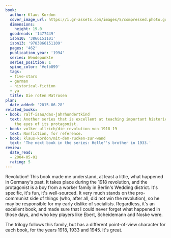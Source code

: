 ```yaml
---
book:
  author: Klaus Kordon
  cover_image_url: https://i.gr-assets.com/images/S/compressed.photo.goodreads.com/books/1184013208l/1477449.jpg
  dimensions:
    height: 19.0
  goodreads: '1477449'
  isbn10: '3866151101'
  isbn13: '9783866151109'
  pages: '462'
  publication_year: '1994'
  series: Wendepunkte
  series_position: 1
  spine_color: '#efb899'
  tags:
  - five-stars
  - german
  - historical-fiction
  - ya
  title: Die roten Matrosen
plan:
  date_added: '2015-06-28'
related_books:
- book: ralf-isau/das-jahrhundertkind
  text: Another series that is excellent at teaching important historic moments through
    the eyes of its protagonist.
- book: volker-ullrich/die-revolution-von-1918-19
  text: Nonfiction, for reference.
- book: klaus-kordon/mit-dem-rucken-zur-wand
  text: 'The next book in the series: Helle''s brother in 1933.'
review:
  date_read:
  - 2004-05-01
  rating: 5
---
```


Revolution! This book made me understand, at least a little, what happened in Germany's past. It takes place during the
1918 revolution, and the protagonist is a boy from a worker family in Berlin's Wedding district. It's specific, it's
fun, it's well-sourced. It very much stands on the pro-communist side of things (who, after all, did not win the
revolution), so he may be responsible for my early dislike of socialists. Regardless, it's an excellent book, and made
sure that I could never forget what happened in those days, and who key players like Ebert, Scheidemann and Noske were.

The trilogy follows this family, but has a different point-of-view character for each book, for the years 1918, 1933 and
1945. It's great.
